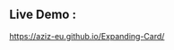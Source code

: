 <h2>Live Demo :</h2>
<a href="https://aziz-eu.github.io/Expanding-Card/">https://aziz-eu.github.io/Expanding-Card/</a>